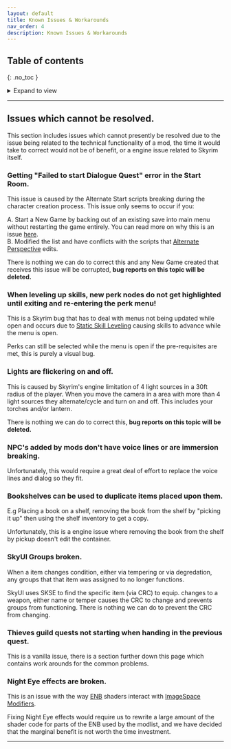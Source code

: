 ```yaml
---
layout: default
title: Known Issues & Workarounds
nav_order: 4
description: Known Issues & Workarounds
---
```


## Table of contents
{: .no_toc }
<details markdown="block">
  <summary>
     Expand to view
  </summary>
  {: .text-delta }
1. TOC
{:toc}
</details>

---
## Issues which cannot be resolved.

This section includes issues which cannot presently be resolved due to the issue being related to the technical functionality of a mod, the time it would take to correct would not be of benefit, or a engine issue related to Skyrim itself.

### Getting "Failed to start Dialogue Quest" error in the Start Room.

This issue is caused by the Alternate Start scripts breaking during the character creation process. This issue only seems to occur if you:

 A. Start a New Game by backing out of an existing save into main menu without restarting the game entirely. You can read more on why this is an issue [here](https://apostasy.com/#when-starting-a-new-character).  
 B. Modified the list and have conflicts with the scripts that [Alternate Perspective](https://www.nexusmods.com/skyrimspecialedition/mods/50307) edits.  

There is nothing we can do to correct this and any New Game created that receives this issue will be corrupted, **bug reports on this topic will be deleted.**

### When leveling up skills, new perk nodes do not get highlighted until exiting and re-entering the perk menu!

This is a Skyrim bug that has to deal with menus not being updated while open and occurs due to [Static Skill Leveling](https://www.nexusmods.com/skyrimspecialedition/mods/89940) causing skills to advance while the menu is open.  

Perks can still be selected while the menu is open if the pre-requisites are met, this is purely a visual bug. 

### Lights are flickering on and off.

This is caused by Skyrim's engine limitation of 4 light sources in a 30ft radius of the player. When you move the camera in a area with more than 4 light sources they alternate/cycle and turn on and off. This includes your torches and/or lantern.

There is nothing we can do to correct this, **bug reports on this topic will be deleted.**

### NPC's added by mods don't have voice lines or are immersion breaking.

Unfortunately, this would require a great deal of effort to replace the voice lines and dialog so they fit.

### Bookshelves can be used to duplicate items placed upon them.

E.g Placing a book on a shelf, removing the book from the shelf by "picking it up" then using the shelf inventory to get a copy.

Unfortunately, this is a engine issue where removing the book from the shelf by pickup doesn't edit the container.

### SkyUI Groups broken.

When a item changes condition, either via tempering or via degredation, any groups that that item was assigned to no longer functions.

SkyUI uses SKSE to find the specific item (via CRC) to equip. changes to a weapon, either name or temper causes the CRC to change and prevents groups from functioning. There is nothing we can do to prevent the CRC from changing.

### Thieves guild quests not starting when handing in the previous quest.

This is a vanilla issue, there is a section further down this page which contains work arounds for the common problems.

### Night Eye effects are broken.

This is an issue with the way [ENB](https://enbdev.com/) shaders interact with [ImageSpace Modifiers](https://ck.uesp.net/wiki/ImageSpace_Modifiers). 

Fixing Night Eye effects would require us to rewrite a large amount of the shader code for parts of the ENB used by the modlist, and we have decided that the marginal benefit is not worth the time investment.

---